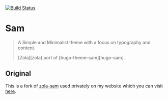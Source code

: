 [![Build Status](https://travis-ci.com/wojciechkepka/zola-sam.svg?branch=master)](https://travis-ci.com/wojciechkepka/zola-sam)


# Sam

> A Simple and Minimalist theme with a focus on typography and content.
>
> [Zola][zola] port of [hugo-theme-sam][hugo-sam].


## Original

This is a fork of [zola-sam](https://github.com/janbaudisch/zola-sam) used privately on my website which you can visit [here](https://wkepka.dev).

